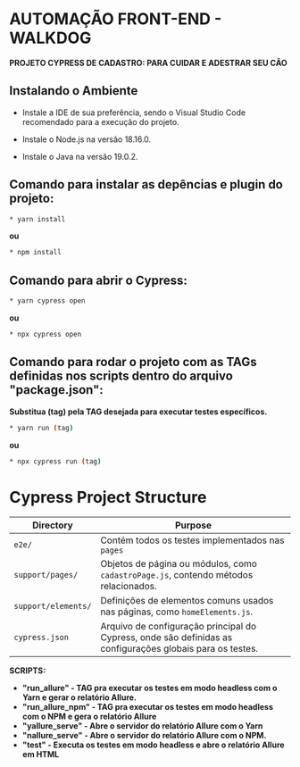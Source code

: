 # AUTOMAÇÃO FRONT-END - WALKDOG

**PROJETO CYPRESS DE CADASTRO: PARA CUIDAR E ADESTRAR SEU CÃO**

## Instalando o Ambiente
* Instale a IDE de sua preferência, sendo o Visual Studio Code recomendado para a execução do projeto.

* Instale o Node.js na versão 18.16.0.

* Instale o Java na versão 19.0.2.

## Comando para instalar as depências e plugin do projeto:
```sh default
* yarn install
```
**ou**
```sh default
* npm install
```
## Comando para abrir o Cypress:
```sh default
* yarn cypress open
```
**ou**
```sh default
* npx cypress open
```
## Comando para rodar o projeto com as TAGs definidas nos scripts dentro do arquivo "package.json":   
**Substitua (tag) pela TAG desejada para executar testes específicos.**
```sh default
* yarn run (tag)
```
**ou**
```sh default
* npx cypress run (tag)
```



# Cypress Project Structure

| Directory                | Purpose                                                                         |
|--------------------------|-----------------------------------------------------------------------------------|
| `e2e/`  | Contém todos os testes implementados nas `pages` |
| `support/pages/`  | Objetos de página ou módulos, como `cadastroPage.js`, contendo métodos relacionados.|
| `support/elements/`      | Definições de elementos comuns usados nas páginas, como `homeElements.js`.|
| `cypress.json`           | Arquivo de configuração principal do Cypress, onde são definidas as configurações globais para os testes.|

**SCRIPTS:**
* **"run_allure" - TAG pra executar os testes em modo headless com o Yarn e gerar o relatório Allure.** 
* **"run_allure_npm" - TAG pra executar os testes em modo headless com o NPM e gera o relatório Allure** 
* **"yallure_serve" - Abre o servidor do relatório Allure com o Yarn**
* **"nallure_serve" - Abre o servidor do relatório Allure com o NPM.**
* **"test" - Executa os testes em modo headless e abre o relatório Allure em HTML** 
